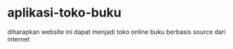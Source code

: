 # aplikasi-toko-buku
diharapkan website ini dapat menjadi toko online buku berbasis source dari internet
